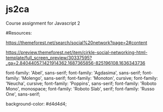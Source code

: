 # js2ca

Course assignment for Javascript 2

#Resources:

https://themeforest.net/search/social%20network?page=2#content

https://preview.themeforest.net/item/cirkle-social-networking-html-template/full_screen_preview/30337595?_ga=2.84044057.1421914362.1687365856-825196108.1636343736

font-family: 'Abel', sans-serif;
font-family: 'Agdasima', sans-serif;
font-family: 'Molengo', sans-serif;
font-family: 'Monoton', cursive;
font-family: 'Neucha', cursive;
font-family: 'Poppins', sans-serif;
font-family: 'Roboto Mono', monospace;
font-family: 'Roboto Slab', serif;
font-family: 'Russo One', sans-serif;

background-color: #d4d4d4;
